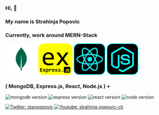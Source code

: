 ### Hi, 👋
### My name is Strahinja Popovic
### Currently, work around MERN-Stack
[<img src='./mongodb-icon.png' alt='MongoDB icon image.' height='100' />](./mongodb-icon.png)
[<img src='./expressjs-icon.png' alt='Express.js icon image.' height='100' />](./expressjs-icon.png)
[<img src='./react-icon-readme.png' alt='React icon image.' height='100' />](./react-icon-readme.png)
[<img src='./node-icon-readem.png' alt='Node.js icon image.' height='100' />](./node-icon-readem.png)
### ( MongoDB, Express.js, React, Node.js ) +
![mongodb version](https://img.shields.io/npm/v/mongodb?style=flat&logo=mongodb&label=MongoDB&color=green) ![express version](https://img.shields.io/npm/v/express?logo=express&label=Express.js&labelColor=grey&color=blue) ![react version](https://img.shields.io/npm/v/react?logo=react&label=React%20npm) ![node version](https://img.shields.io/npm/v/node?logo=nodedotjs&label=Node.js%20RTE%20npm) 

<p align="left">
    <a href="https://twitter.com/stanpopovic"><img alt="Twitter: stanpopovic" src="https://img.shields.io/twitter/follow/stanpopovic.svg?style=social" target="_blank" /></a>
    <a href="https://www.youtube.com/@strahinja-popovic-ch"><img alt="Youtube: strahinja-popovic-ch" src="https://img.shields.io/badge/YouTube-red?&logo=youtube&style=social" target="_blank" /></a>
</p>
<!--
**strahinjapopovic/strahinjapopovic** is a ✨ _special_ ✨ repository because its `README.md` (this file) appears on your GitHub profile.

Here are some ideas to get you started:

- 🔭 I’m currently working on ...
- 🌱 I’m currently learning ...
- 👯 I’m looking to collaborate on ...
- 🤔 I’m looking for help with ...
- 💬 Ask me about ...
- 📫 How to reach me: ...
- 😄 Pronouns: ...
- ⚡ Fun fact: ...
-->
